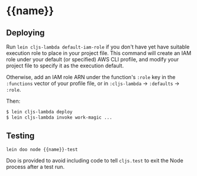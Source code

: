 # {{name}}

## Deploying

Run `lein cljs-lambda default-iam-role` if you don't have yet have suitable
execution role to place in your project file.  This command will create an IAM
role under your default (or specified) AWS CLI profile, and modify your project
file to specify it as the execution default.

Otherwise, add an IAM role ARN under the function's `:role` key in the
`:functions` vector of your profile file, or in `:cljs-lambda` -> `:defaults` ->
`:role`.

Then:

```sh
$ lein cljs-lambda deploy
$ lein cljs-lambda invoke work-magic ...
```

## Testing

```sh
lein doo node {{name}}-test
```

Doo is provided to avoid including code to tell `cljs.test` to exit the Node
process after a test run.
